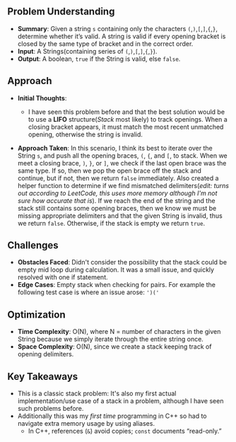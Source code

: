 <!-- Problem 20. Valid Parenthesis notes -->
## Problem Understanding
 - **Summary**: Given a string `s` containing only the characters `(`,`)`,`[`,`]`,`{`,`}`, determine whether it’s valid. A string is valid if every opening bracket is closed by the same type of bracket and in the correct order.
 - **Input**: A Strings(containing series of `(`,`)`,`[`,`]`,`{`,`}`).
 - **Output**: A boolean, `true` if the String is valid, else `false`.

## Approach
- **Initial Thoughts**:

  * I have seen this problem before and that the best solution would be to use a **LIFO** structure(_Stack_ most likely) to track openings. When a closing bracket appears, it must match the most recent unmatched opening, otherwise the string is invalid.

 - **Approach Taken**: In this scenario, I think its best to iterate over the String `s`, and push all the opening braces, `(`, `{`, and `[`, to stack. When we meet a closing brace, `)`, `}`, or `]`, we check if the last open brace was the same type. If so, then we pop the open brace off the stack and continue, but if not, then we return `false` immediately. Also created a helper function to determine if we find mismatched delimiters(_edit: turns out according to LeetCode, this uses more memory although I'm not sure how accurate that is_). If we reach the end of the string and the stack still contains some opening braces, then we know we must be missing appropriate delimiters and that the given String is invalid, thus we return `false`. Otherwise, if the stack is empty we return `true`.

## Challenges
 - **Obstacles Faced**: Didn't consider the possibility that the stack could be empty mid loop during calculation. It was a small issue, and quickly resolved with one if statement.
 - **Edge Cases**: Empty stack when checking for pairs. For example the following test case is where an issue arose: `')('`

## Optimization
 - **Time Complexity**: O(N), where N = number of characters in the given String because we simply iterate through the entire string once.
 - **Space Complexity**: O(N), since we create a stack keeping track of opening delimiters.

<!-- ## Alternative Solutions
- None that come to mind. -->

## Key Takeaways
 - This is a classic stack problem: It's also my first actual implementation/use case of a stack in a problem, although I have seen such problems before.
 - Additionally this was my _first time_ programming in C++ so had to navigate extra memory usage by using aliases.
    * In C++, references (`&`) avoid copies; `const` documents “read-only.”

<!-- ## Additional Resources
- N/A -->
